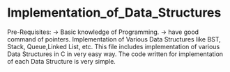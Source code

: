 # Implementation_of_Data_Structures
Pre-Requisites:
-> Basic knowledge of Programming.
-> have good command of pointers.
Implementation of Various Data Structures like BST, Stack, Queue,Linked List, etc.
This file includes implementation of various Data Structures in C in very easy way.
The code written for implementation of each Data Structure is very simple.
